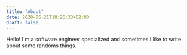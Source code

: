 ```yaml
---
title: "About"
date: 2020-06-21T18:26:33+02:00
draft: false
---
```



Hello! I'm a software engineer specialized and sometimes I like to write about some randoms things.  